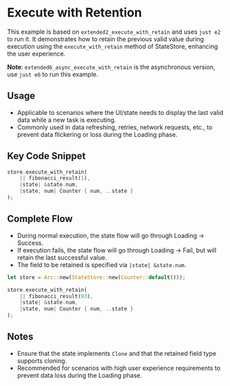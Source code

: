 # Execute with Retention

This example is based on `extended2_execute_with_retain` and uses `just e2` to run it. It demonstrates how to retain the previous valid value during execution using the `execute_with_retain` method of StateStore, enhancing the user experience.

**Note**: `extended6_async_execute_with_retain` is the asynchronous version, use `just e6` to run this example.

## Usage

- Applicable to scenarios where the UI/state needs to display the last valid data while a new task is executing.
- Commonly used in data refreshing, retries, network requests, etc., to prevent data flickering or loss during the Loading phase.

## Key Code Snippet

```rust
store.execute_with_retain(
    || fibonacci_result(1),
    |state| &state.num,
    |state, num| Counter { num, ..state }
);
```

## Complete Flow

- During normal execution, the state flow will go through Loading -\> Success.
- If execution fails, the state flow will go through Loading -\> Fail, but will retain the last successful value.
- The field to be retained is specified via `|state| &state.num`.

<!-- end list -->

```rust
let store = Arc::new(StateStore::new(Counter::default()));

store.execute_with_retain(
    || fibonacci_result(93),
    |state| &state.num,
    |state, num| Counter { num, ..state }
);
```

## Notes

- Ensure that the state implements `Clone` and that the retained field type supports cloning.
- Recommended for scenarios with high user experience requirements to prevent data loss during the Loading phase.